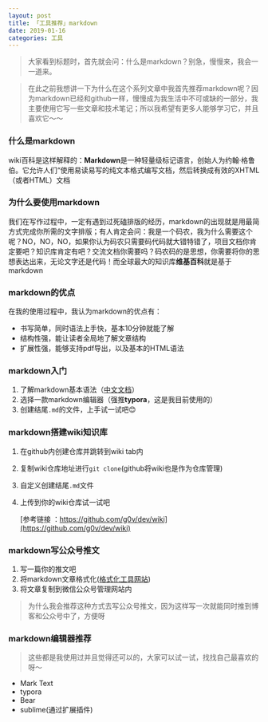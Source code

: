 ```yaml
---
layout: post
title: 「工具推荐」markdown
date: 2019-01-16
categories: 工具
---
```


>大家看到标题时，首先就会问：什么是markdown？别急，慢慢来，我会一一道来。

>在此之前我想讲一下为什么在这个系列文章中我首先推荐markdown呢？因为markdown已经和github一样，慢慢成为我生活中不可或缺的一部分，我主要使用它写一些文章和技术笔记；所以我希望有更多人能够学习它，并且喜欢它～～

### 什么是markdown

wiki百科是这样解释的：**Markdown**是一种轻量级标记语言，创始人为约翰·格鲁伯。它允许人们“使用易读易写的纯文本格式编写文档，然后转换成有效的XHTML（或者HTML）文档

### 为什么要使用markdown

我们在写作过程中，一定有遇到过死磕排版的经历，markdown的出现就是用最简方式完成你所需的文字排版；有人肯定会问：我是一个码农，我为什么需要这个呢？NO，NO，NO，如果你认为码农只需要码代码就大错特错了，项目文档你肯定要吧？知识库肯定有吧？交流文档你需要吗？码农码的是思想，你需要将你的思想表达出来，无论文字还是代码！而全球最大的知识库**维基百科**就是基于markdown

### markdown的优点

在我的使用过程中，我认为markdown的优点有：

* 书写简单，同时语法上手快，基本10分钟就能了解
* 结构性强，能让读者全局地了解文章结构
* 扩展性强，能够支持pdf导出，以及基本的HTML语法

### markdown入门

1. 了解markdown基本语法（[中文文档](https://markdown-zh.readthedocs.io/en/latest/)）
2. 选择一款markdown编辑器（强推**typora**，这是我目前使用的）
3. 创建结尾`.md`的文件，上手试一试吧😊

### markdown搭建wiki知识库

1. 在github内创建仓库并跳转到wiki tab内

2. 复制wiki仓库地址进行`git clone`(github将wiki也是作为仓库管理)

3. 自定义创建结尾`.md`文件

4. 上传到你的wiki仓库试一试吧

   [参考链接 ：https://github.com/g0v/dev/wiki](https://github.com/g0v/dev/wiki)

### markdown写公众号推文

1. 写一篇你的推文吧
2. 将markdown文章格式化([格式化工具网站](http://md.aclickall.com/))
3. 将文章复制到微信公众号管理网站内

> 为什么我会推荐这种方式去写公众号推文，因为这样写一次就能同时推到博客和公众号中了，方便呀

### markdown编辑器推荐

> 这些都是我使用过并且觉得还可以的，大家可以试一试，找找自己最喜欢的呀～

* Mark Text
* typora
* Bear
* sublime(通过扩展插件)